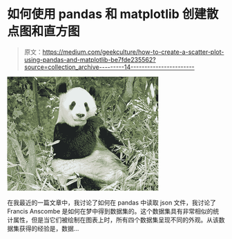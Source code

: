 # 如何使用 pandas 和 matplotlib 创建散点图和直方图

> 原文：<https://medium.com/geekculture/how-to-create-a-scatter-plot-using-pandas-and-matplotlib-be7fde235562?source=collection_archive---------14----------------------->

![](img/33b979acbf1a5c4e29edd230048c0362.png)

在我最近的一篇文章中，我讨论了如何在 pandas 中读取 json 文件，我讨论了 Francis Anscombe 是如何在梦中得到数据集的。这个数据集具有非常相似的统计属性，但是当它们被绘制在图表上时，所有四个数据集呈现不同的外观。从该数据集获得的经验是，数据…